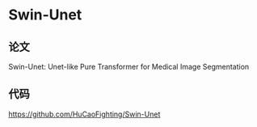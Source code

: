 # Swin-Unet

## 论文
Swin-Unet: Unet-like Pure Transformer for Medical Image Segmentation

## 代码
https://github.com/HuCaoFighting/Swin-Unet
